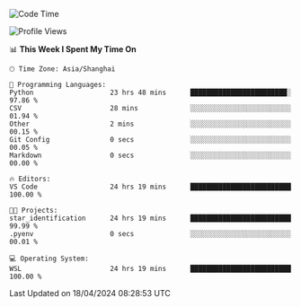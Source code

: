 <!--START_SECTION:waka-->
![Code Time](http://img.shields.io/badge/Code%20Time-1%2C627%20hrs%206%20mins-blue)

![Profile Views](http://img.shields.io/badge/Profile%20Views-5-blue)

📊 **This Week I Spent My Time On** 

```text
🕑︎ Time Zone: Asia/Shanghai

💬 Programming Languages: 
Python                   23 hrs 48 mins      ████████████████████████░   97.86 % 
CSV                      28 mins             ░░░░░░░░░░░░░░░░░░░░░░░░░   01.94 % 
Other                    2 mins              ░░░░░░░░░░░░░░░░░░░░░░░░░   00.15 % 
Git Config               0 secs              ░░░░░░░░░░░░░░░░░░░░░░░░░   00.05 % 
Markdown                 0 secs              ░░░░░░░░░░░░░░░░░░░░░░░░░   00.00 % 

🔥 Editors: 
VS Code                  24 hrs 19 mins      █████████████████████████   100.00 % 

🐱‍💻 Projects: 
star_identification      24 hrs 19 mins      █████████████████████████   99.99 % 
.pyenv                   0 secs              ░░░░░░░░░░░░░░░░░░░░░░░░░   00.01 % 

💻 Operating System: 
WSL                      24 hrs 19 mins      █████████████████████████   100.00 % 
```


 Last Updated on 18/04/2024 08:28:53 UTC
<!--END_SECTION:waka-->